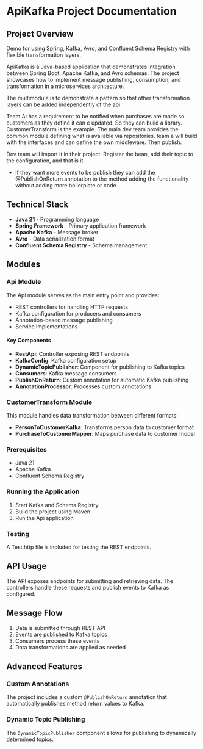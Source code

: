 # ApiKafka Project Documentation

## Project Overview
Demo for using Spring, Kafka, Avro, and Confluent Schema Registry with flexible transformation layers.

ApiKafka is a Java-based application that demonstrates integration between Spring Boot, Apache Kafka, and Avro schemas. The project showcases how to implement message publishing, consumption, and transformation in a microservices architecture.

The multimodule is to demonstrate a pattern so that other transformation 
layers can be added independently of the api.

Team A: has a requirement to be notified when purchases are made so 
customers as they define it can e updated. So they can build a library. CustomerTransform
is the example. The main dev team provides the common module defining what is available via 
repositories. team a will build with the interfaces and can define the own middleware. 
Then publish.

Dev team will import it in their project. Register the bean, add their topic to the configuration, and that is it. 
 -  if they want more events to be publish they can add the @PublishOnReturn annotation to the method adding the functionality without adding more boilerplate or code.


## Technical Stack

- **Java 21** - Programming language
- **Spring Framework** - Primary application framework
- **Apache Kafka** - Message broker
- **Avro** - Data serialization format
- **Confluent Schema Registry** - Schema management

## Modules

### Api Module

The Api module serves as the main entry point and provides:

- REST controllers for handling HTTP requests
- Kafka configuration for producers and consumers
- Annotation-based message publishing
- Service implementations

#### Key Components

- **RestApi**: Controller exposing REST endpoints
- **KafkaConfig**: Kafka configuration setup
- **DynamicTopicPublisher**: Component for publishing to Kafka topics
- **Consumers**: Kafka message consumers
- **PublishOnReturn**: Custom annotation for automatic Kafka publishing
- **AnnotationProcessor**: Processes custom annotations

### CustomerTransform Module

This module handles data transformation between different formats:

- **PersonToCustomerKafka**: Transforms person data to customer format
- **PurchaseToCustomerMapper**: Maps purchase data to customer model



### Prerequisites

- Java 21
- Apache Kafka
- Confluent Schema Registry

### Running the Application

1. Start Kafka and Schema Registry
2. Build the project using Maven
3. Run the Api application

### Testing

A Test.http file is included for testing the REST endpoints.

## API Usage

The API exposes endpoints for submitting and retrieving data. The controllers handle these requests and publish events to Kafka as configured.

## Message Flow

1. Data is submitted through REST API
2. Events are published to Kafka topics
3. Consumers process these events
4. Data transformations are applied as needed

## Advanced Features

### Custom Annotations

The project includes a custom `@PublishOnReturn` annotation that automatically publishes method return values to Kafka.

### Dynamic Topic Publishing

The `DynamicTopicPublisher` component allows for publishing to dynamically determined topics.
